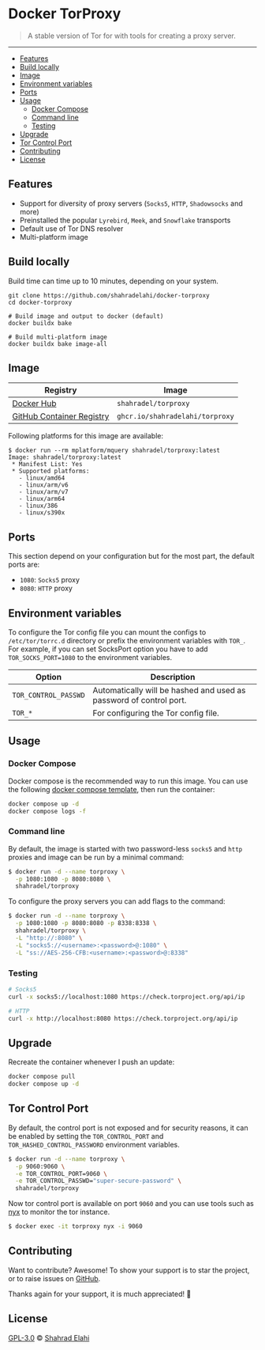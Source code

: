 # Docker TorProxy

> A stable version of Tor for with tools for creating a proxy server.

---

- [Features](#features)
- [Build locally](#build-locally)
- [Image](#image)
- [Environment variables](#environment-variables)
- [Ports](#ports)
- [Usage](#usage)
  - [Docker Compose](#docker-compose)
  - [Command line](#command-line)
  - [Testing](#testing)
- [Upgrade](#upgrade)
- [Tor Control Port](#tor-control-port)
- [Contributing](#contributing)
- [License](#license)

## Features

- Support for diversity of proxy servers (`Socks5`, `HTTP`, `Shadowsocks` and more)
- Preinstalled the popular `Lyrebird`, `Meek`, and `Snowflake` transports
- Default use of Tor DNS resolver
- Multi-platform image

## Build locally

Build time can time up to 10 minutes, depending on your system.

```shell
git clone https://github.com/shahradelahi/docker-torproxy
cd docker-torproxy

# Build image and output to docker (default)
docker buildx bake

# Build multi-platform image
docker buildx bake image-all
```

## Image

| Registry                                                                                               | Image                           |
| ------------------------------------------------------------------------------------------------------ | ------------------------------- |
| [Docker Hub](https://hub.docker.com/r/shahradel/torproxy/)                                             | `shahradel/torproxy`            |
| [GitHub Container Registry](https://github.com/users/shahradelahi/packages/container/package/torproxy) | `ghcr.io/shahradelahi/torproxy` |

Following platforms for this image are available:

```
$ docker run --rm mplatform/mquery shahradel/torproxy:latest
Image: shahradel/torproxy:latest
 * Manifest List: Yes
 * Supported platforms:
   - linux/amd64
   - linux/arm/v6
   - linux/arm/v7
   - linux/arm64
   - linux/386
   - linux/s390x
```

## Ports

This section depend on your configuration but for the most part, the default ports are:

- `1080`: `Socks5` proxy
- `8080`: `HTTP` proxy

## Environment variables

To configure the Tor config file you can mount the configs to `/etc/tor/torrc.d` directory or prefix the environment
variables with `TOR_`. For example, if you can set SocksPort option you have to add `TOR_SOCKS_PORT=1080` to the
environment variables.

| Option               | Description                                                        |
| -------------------- | ------------------------------------------------------------------ |
| `TOR_CONTROL_PASSWD` | Automatically will be hashed and used as password of control port. |
| `TOR_*`              | For configuring the Tor config file.                               |

## Usage

### Docker Compose

Docker compose is the recommended way to run this image. You can use the following
[docker compose template](docker-compose.yml), then run the container:

```bash
docker compose up -d
docker compose logs -f
```

### Command line

By default, the image is started with two password-less `socks5` and `http` proxies and image can be run by a minimal
command:

```bash
$ docker run -d --name torproxy \
  -p 1080:1080 -p 8080:8080 \
  shahradel/torproxy
```

To configure the proxy servers you can add flags to the command:

```bash
$ docker run -d --name torproxy \
  -p 1080:1080 -p 8080:8080 -p 8338:8338 \
  shahradel/torproxy \
  -L "http://:8080" \
  -L "socks5://<username>:<password>@:1080" \
  -L "ss://AES-256-CFB:<username>:<password>@:8338"
```

### Testing

```bash
# Socks5
curl -x socks5://localhost:1080 https://check.torproject.org/api/ip

# HTTP
curl -x http://localhost:8080 https://check.torproject.org/api/ip
```

## Upgrade

Recreate the container whenever I push an update:

```bash
docker compose pull
docker compose up -d
```

## Tor Control Port

By default, the control port is not exposed and for security reasons, it can be enabled by setting
the `TOR_CONTROL_PORT` and `TOR_HASHED_CONTROL_PASSWORD` environment variables.

```bash
$ docker run -d --name torproxy \
  -p 9060:9060 \
  -e TOR_CONTROL_PORT=9060 \
  -e TOR_CONTROL_PASSWD="super-secure-password" \
  shahradel/torproxy
```

Now tor control port is available on port `9060` and you can use tools such as [nyx](https://nyx.torproject.org/) to
monitor the tor instance.

```bash
$ docker exec -it torproxy nyx -i 9060
```

## Contributing

Want to contribute? Awesome! To show your support is to star the project, or to raise issues
on [GitHub](https://github.com/shahradelahi/docker-cfw-proxy).

Thanks again for your support, it is much appreciated! 🙏

## License

[GPL-3.0](/LICENSE) © [Shahrad Elahi](https://github.com/shahradelahi)
